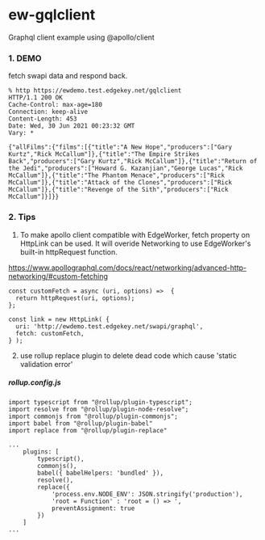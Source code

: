 # ew-gqlclient

Graphql client example using @apollo/client


### 1. DEMO

fetch swapi data and respond back.

```
% http https://ewdemo.test.edgekey.net/gqlclient
HTTP/1.1 200 OK
Cache-Control: max-age=180
Connection: keep-alive
Content-Length: 453
Date: Wed, 30 Jun 2021 00:23:32 GMT
Vary: *

{"allFilms":{"films":[{"title":"A New Hope","producers":["Gary Kurtz","Rick McCallum"]},{"title":"The Empire Strikes Back","producers":["Gary Kurtz","Rick McCallum"]},{"title":"Return of the Jedi","producers":["Howard G. Kazanjian","George Lucas","Rick McCallum"]},{"title":"The Phantom Menace","producers":["Rick McCallum"]},{"title":"Attack of the Clones","producers":["Rick McCallum"]},{"title":"Revenge of the Sith","producers":["Rick McCallum"]}]}}
```

### 2. Tips

1. To make apollo client compatible with EdgeWorker, fetch property on HttpLink can be used. It will overide Networking to use EdgeWorker's built-in httpRequest function.

https://www.apollographql.com/docs/react/networking/advanced-http-networking/#custom-fetching

```
const customFetch = async (uri, options) =>  {
  return httpRequest(uri, options);
};

const link = new HttpLink( {
  uri: 'http://ewdemo.test.edgekey.net/swapi/graphql',
  fetch: customFetch,
} );
```

2. use rollup replace plugin to delete dead code which cause 'static validation error'

##### rollup.config.js
```
import typescript from "@rollup/plugin-typescript";
import resolve from "@rollup/plugin-node-resolve";
import commonjs from "@rollup/plugin-commonjs";
import babel from "@rollup/plugin-babel"
import replace from "@rollup/plugin-replace"

...
    plugins: [
        typescript(),
        commonjs(),
        babel({ babelHelpers: 'bundled' }),
        resolve(),
        replace({
            'process.env.NODE_ENV': JSON.stringify('production'),
            'root = Function' : 'root = () => ',
            preventAssignment: true
        })
    ]
...
```
